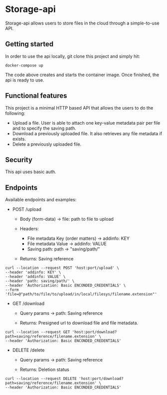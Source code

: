 # Storage-api

Storage-api allows users to store files in the cloud through a simple-to-use API.

## Getting started

In order to use the api locally, git clone this project and simply hit:

```shell
docker-compose up
```

The code above creates and starts the container image. Once finished, the api is ready to use.

## Functional features

This project is a minimal HTTP based API that allows the users to do the following:

* Upload a file. User is able to attach one key-value metadata pair per file and to specify the saving path.
* Download a previously uploaded file. It also retrieves any file metadata if exists.
* Delete a previously uploaded file.

## Security

This api uses basic auth.

## Endpoints

Available endpoints and examples:

* POST /upload
    * Body (form-data) -> file: path to file to upload
    * Headers:
        * File metadata Key (order matters) -> addinfo: KEY
        * File metadata Value -> addinfo: VALUE
        * Saving path: path -> "saving/path/"

    * Returns: Saving reference

```shell
curl --location --request POST 'host:port/upload' \
--header 'addinfo: KEY' \
--header 'addinfo: VALUE' \
--header 'path: saving/path/' \
--header 'Authorization: Basic ENCONDED_CREDENTIALS' \
--form 'file=@"path/to/file/to/upload/in/local/filesys/filename.extension"'
```

* GET /download
    * Query params -> path: Saving reference

    * Returns: Presigned url to download file and file metadata.

```shell
curl --location --request GET 'host:port/download?path=saving/reference/filename.extension' \
--header 'Authorization: Basic ENCONDED_CREDENTIALS'
```

* DELETE /delete
    * Query params -> path: Saving reference

    * Returns: Deletion status

```shell
curl --location --request DELETE 'host:port/download?path=saving/reference/filename.extension' \
--header 'Authorization: Basic ENCONDED_CREDENTIALS'
```





